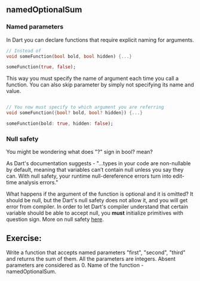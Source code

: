 ## namedOptionalSum

### Named parameters

In Dart you can declare functions that require explicit naming for arguments.

```dart
// Instead of
void someFunction(bool bold, bool hidden) {...}

someFunction(true, false);
```

This way you must specify the name of argument each time you call a function. You can also skip parameter by simply not specifying its name and value.

```dart

// You now must specify to which argument you are referring
void someFunction({bool? bold, bool? hidden}) {...}

someFunction(bold: true, hidden: false);
```

### Null safety

You might be wondering what does "?" sign in bool? mean?

As Dart's documentation suggests - "...types in your code are non-nullable by default, meaning that variables can’t contain null unless you say they can. With null safety, your runtime null-dereference errors turn into edit-time analysis errors."

What happens if the argument of the function is optional and it is omitted? It should be null, but the Dart's null safety does not allow it, and you will get error from compiler. In order to let Dart's compiler understand that certain variable should be able to accept null, you **must** initialize primitives with question sign. More on null safety [here](https://dart.dev/null-safety).

## Exercise:

Write a function that accepts named parameters "first", "second", "third" and returns the sum of them. All the parameters are integers. Absent parameters are considered as 0. Name of the function - namedOptionalSum.

